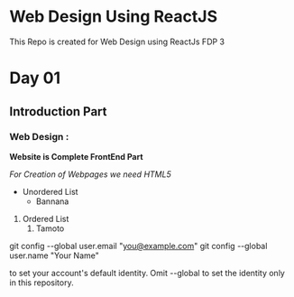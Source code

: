 # Web Design Using ReactJS 
This Repo is created for Web Design using ReactJs FDP 3

# Day 01
## Introduction Part
### Web Design :

**Website is Complete FrontEnd Part** 

*For Creation of Webpages we need HTML5* 

* Unordered List 
  * Bannana
  
 1. Ordered List
    1. Tamoto
    
git config --global user.email "you@example.com"
  git config --global user.name "Your Name"

to set your account's default identity.
Omit --global to set the identity only in this repository.
